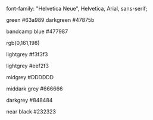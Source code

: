 font-family: "Helvetica Neue", Helvetica, Arial, sans-serif;

green
#63a989
darkgreen
#47875b


bandcamp blue
#477987

rgb(0,161,198)

lightgrey
#f3f3f3

lightgrey
#eef2f3


midgrey
#DDDDDD

middark grey
#666666

darkgrey
#848484


near black
#232323
